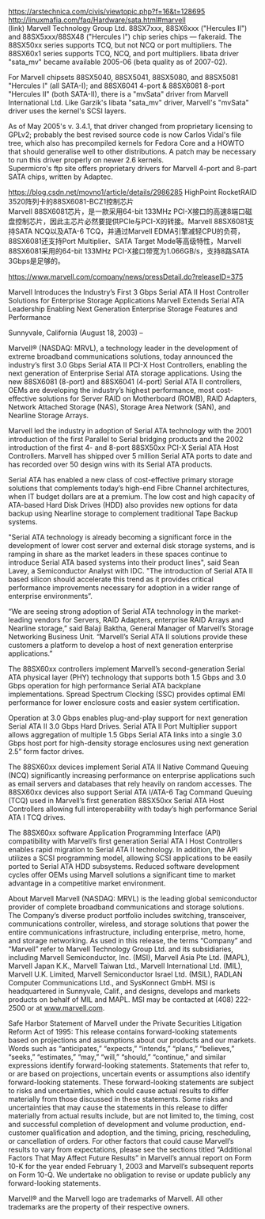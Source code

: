 https://arstechnica.com/civis/viewtopic.php?f=16&t=128695
http://linuxmafia.com/faq/Hardware/sata.html#marvell  
(link) Marvell Technology Group Ltd. 88SX7xxx, 88SX6xxx ("Hercules II") and 88SX5xxx/88SX48 ("Hercules I") chip series chips — fakeraid. The 88SX50xx series supports TCQ, but not NCQ or port multipliers. The 88SX60x1 series supports TCQ, NCQ, and port multipliers. libata driver "sata_mv" became available 2005-06 (beta quality as of 2007-02).  

For Marvell chipsets 88SX5040, 88SX5041, 88SX5080, and 88SX5081 "Hercules I" (all SATA-I); and 88SX6041 4-port & 88SX6081 8-port "Hercules II" (both SATA-II), there is a "mvSata" driver from Marvell International Ltd. Like Garzik's libata "sata_mv" driver, Marvell's "mvSata" driver uses the kernel's SCSI layers.  

As of May 2005's v. 3.4.1, that driver changed from proprietary licensing to GPLv2; probably the best revised source code is now Carlos Vidal's file tree, which also has precompiled kernels for Fedora Core and a HOWTO that should generalise well to other distributions. A patch may be necessary to run this driver properly on newer 2.6 kernels.  
Supermicro's ftp site offers proprietary drivers for Marvell 4-port and 8-part SATA chips, written by Adaptec.

https://blog.csdn.net/movno1/article/details/2986285
HighPoint RocketRAID 3520阵列卡的88SX6081-BCZ1控制芯片  
Marvell 88SX6081芯片，是一款采用64-bit 133MHz PCI-X接口的高速8端口磁盘控制芯片，因此主芯片必然要提供PCIe与PCI-X的转接。Marvell 88SX6081支持SATA NCQ以及ATA-6 TCQ，并通过Marvell EDMA引擎减轻CPU的负荷，88SX6081还支持Port Multiplier、SATA Target Mode等高级特性，Marvell 88SX6081采用的64-bit 133MHz PCI-X接口带宽为1.066GB/s，支持8路SATA 3Gbps是足够的。

https://www.marvell.com/company/news/pressDetail.do?releaseID=375

Marvell Introduces the Industry’s First 3 Gbps Serial ATA II Host Controller Solutions for Enterprise Storage Applications
Marvell Extends Serial ATA Leadership Enabling Next Generation Enterprise Storage Features and Performance

Sunnyvale, California (August 18, 2003) –

Marvell® (NASDAQ: MRVL), a technology leader in the development of extreme broadband communications solutions, today announced the industry’s first 3.0 Gbps Serial ATA II PCI-X Host Controllers, enabling the next generation of Enterprise Serial ATA storage applications.  Using the new 88SX6081 (8-port) and 88SX6041 (4-port) Serial ATA II controllers, OEMs are developing the industry’s highest performance, most cost-effective solutions for Server RAID on Motherboard (ROMB), RAID Adapters, Network Attached Storage (NAS), Storage Area Network (SAN), and Nearline Storage Arrays.

Marvell led the industry in adoption of Serial ATA technology with the 2001 introduction of the first Parallel to Serial bridging products and the 2002 introduction of the first 4- and 8-port 88SX50xx PCI-X Serial ATA Host Controllers.  Marvell has shipped over 5 million Serial ATA ports to date and has recorded over 50 design wins with its Serial ATA products.

Serial ATA has enabled a new class of cost-effective primary storage solutions that complements today’s high-end Fibre Channel architectures, when IT budget dollars are at a premium.  The low cost and high capacity of ATA-based Hard Disk Drives (HDD) also provides new options for data backup using Nearline storage to complement traditional Tape Backup systems.

"Serial ATA technology is already becoming a significant force in the development of lower cost server and external disk storage systems, and is ramping in share as the market leaders in these spaces continue to introduce Serial ATA based systems into their product lines", said Sean Lavey, a Semiconductor Analyst with IDC.  "The introduction of Serial ATA II based silicon should accelerate this trend as it provides critical performance improvements necessary for adoption in a wider range of enterprise environments”.

 “We are seeing strong adoption of Serial ATA technology in the market-leading vendors for Servers, RAID Adapters, enterprise RAID Arrays and Nearline storage,” said Balaji Baktha, General Manager of Marvell’s Storage Networking Business Unit.  “Marvell’s Serial ATA II solutions provide these customers a platform to develop a host of next generation enterprise applications.”

The 88SX60xx controllers implement Marvell’s second-generation Serial ATA physical layer (PHY) technology that supports both 1.5 Gbps and 3.0 Gbps operation for high performance Serial ATA backplane implementations.  Spread Spectrum Clocking (SSC) provides optimal EMI performance for lower enclosure costs and easier system certification.

Operation at 3.0 Gbps enables plug-and-play support for next generation Serial ATA II 3.0 Gbps Hard Drives. Serial ATA II Port Multiplier support allows aggregation of multiple 1.5 Gbps Serial ATA links into a single 3.0 Gbps host port for high-density storage enclosures using next generation 2.5” form factor drives.

The 88SX60xx devices implement Serial ATA II Native Command Queuing (NCQ) significantly increasing performance on enterprise applications such as email servers and databases that rely heavily on random accesses.  The 88SX60xx devices also support Serial ATA I/ATA-6 Tag Command Queuing (TCQ) used in Marvell’s first generation 88SX50xx Serial ATA Host Controllers allowing full interoperability with today’s high performance Serial ATA I TCQ drives.

The 88SX60xx software Application Programming Interface (API) compatibility with Marvell’s first generation Serial ATA I Host Controllers enables rapid migration to Serial ATA II technology.  In addition, the API utilizes a SCSI programming model, allowing SCSI applications to be easily ported to Serial ATA HDD subsystems.  Reduced software development cycles offer OEMs using Marvell solutions a significant time to market advantage in a competitive market environment.

About Marvell
Marvell (NASDAQ: MRVL) is the leading global semiconductor provider of complete broadband communications and storage solutions.  The Company’s diverse product portfolio includes switching, transceiver, communications controller, wireless, and storage solutions that power the entire communications infrastructure, including enterprise, metro, home, and storage networking.  As used in this release, the terms “Company” and “Marvell” refer to Marvell Technology Group Ltd. and its subsidiaries, including Marvell Semiconductor, Inc. (MSI), Marvell Asia Pte Ltd. (MAPL), Marvell Japan K.K., Marvell Taiwan Ltd., Marvell International Ltd. (MIL), Marvell U.K. Limited, Marvell Semiconductor Israel Ltd. (MSIL), RADLAN Computer Communications Ltd., and SysKonnect GmbH.  MSI is headquartered in Sunnyvale, Calif., and designs, develops and markets products on behalf of MIL and MAPL.  MSI may be contacted at (408) 222-2500 or at www.marvell.com.

Safe Harbor Statement of Marvell under the Private Securities Litigation Reform Act of 1995:
This release contains forward-looking statements based on projections and assumptions about our products and our markets.  Words such as “anticipates,” “expects,” “intends,” “plans,” “believes,” “seeks,” “estimates,” “may,” “will,” “should,” “continue,” and similar expressions identify forward-looking statements.  Statements that refer to, or are based on projections, uncertain events or assumptions also identify forward-looking statements.  These forward-looking statements are subject to risks and uncertainties, which could cause actual results to differ materially from those discussed in these statements.  Some risks and uncertainties that may cause the statements in this release to differ materially from actual results include, but are not limited to, the timing, cost and successful completion of development and volume production, end-customer qualification and adoption, and the timing, pricing, rescheduling, or cancellation of orders.  For other factors that could cause Marvell’s results to vary from expectations, please see the sections titled “Additional Factors That May Affect Future Results” in Marvell’s annual report on Form 10-K for the year ended February 1, 2003 and Marvell’s subsequent reports on Form 10-Q.  We undertake no obligation to revise or update publicly any forward-looking statements.

Marvell®  and the Marvell logo are trademarks of Marvell.  All other trademarks are the property of their respective owners.
